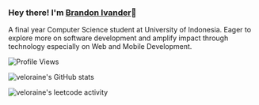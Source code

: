 ### Hey there! I'm [Brandon Ivander](https://github.com/veloraine/)👋

A final year Computer Science student at University of Indonesia. Eager to explore more on software development and amplify impact through technology especially on Web and Mobile Development.

![Profile Views](https://komarev.com/ghpvc/?username=veloraine)

![veloraine's GitHub stats](https://github-readme-stats.vercel.app/api?username=veloraine)

![veloraine's leetcode activity](https://leetcard.jacoblin.cool/cronola?ext=activity)
